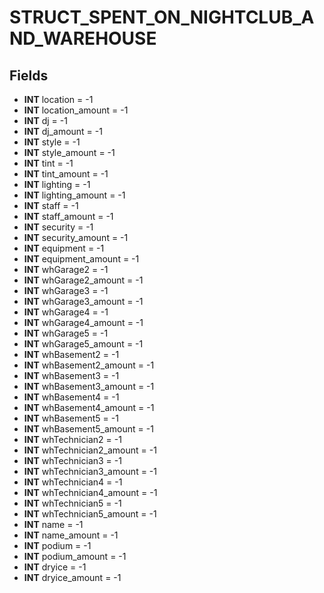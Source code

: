 # STRUCT_SPENT_ON_NIGHTCLUB_AND_WAREHOUSE

## Fields
* **INT** location = -1
* **INT** location_amount = -1
* **INT** dj = -1
* **INT** dj_amount = -1
* **INT** style = -1
* **INT** style_amount = -1
* **INT** tint = -1
* **INT** tint_amount = -1
* **INT** lighting = -1
* **INT** lighting_amount = -1
* **INT** staff = -1
* **INT** staff_amount = -1
* **INT** security = -1
* **INT** security_amount = -1
* **INT** equipment = -1
* **INT** equipment_amount = -1
* **INT** whGarage2 = -1
* **INT** whGarage2_amount = -1
* **INT** whGarage3 = -1
* **INT** whGarage3_amount = -1
* **INT** whGarage4 = -1
* **INT** whGarage4_amount = -1
* **INT** whGarage5 = -1
* **INT** whGarage5_amount = -1
* **INT** whBasement2 = -1
* **INT** whBasement2_amount = -1
* **INT** whBasement3 = -1
* **INT** whBasement3_amount = -1
* **INT** whBasement4 = -1
* **INT** whBasement4_amount = -1
* **INT** whBasement5 = -1
* **INT** whBasement5_amount = -1
* **INT** whTechnician2 = -1
* **INT** whTechnician2_amount = -1
* **INT** whTechnician3 = -1
* **INT** whTechnician3_amount = -1
* **INT** whTechnician4 = -1
* **INT** whTechnician4_amount = -1
* **INT** whTechnician5 = -1
* **INT** whTechnician5_amount = -1
* **INT** name = -1
* **INT** name_amount = -1
* **INT** podium = -1
* **INT** podium_amount = -1
* **INT** dryice = -1
* **INT** dryice_amount = -1